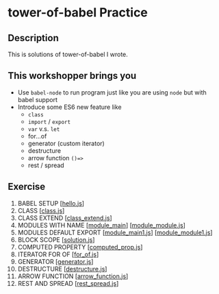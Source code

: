 # tower-of-babel Practice

## Description
This is solutions of tower-of-babel I wrote.

## This workshopper brings you
- Use `babel-node` to run program just like you are using `node` but with babel support
- Introduce some ES6 new feature like
    - `class`
    - `import` / `export`
    - `var` v.s. `let`
    - for...of
    - generator (custom iterator)
    - destructure
    - arrow function `()=>`
    - rest / spread

## Exercise
1. BABEL SETUP [[hello.js](hello.js)]
2. CLASS [[class.js](class.js)]
3. CLASS EXTEND [[class_extend.js](class_extend.js)]
4. MODULES WITH NAME [[module_main](module_main.js)] [[module_module.js](module_module.js)]
5. MODULES DEFAULT EXPORT [[module_main1.js](module_main1.js)] [[module_module1.js](module_module1.js)]
6. BLOCK SCOPE [[solution.js](solution.js)]
7. COMPUTED PROPERTY [[computed_prop.js](computed_prop.js)]
8. ITERATOR FOR OF [[for_of.js](for_of.js)]
9. GENERATOR [[generator.js](generator.js)]
10. DESTRUCTURE [[destructure.js](destructure.js)]
11. ARROW FUNCTION [[arrow_function.js](arrow_function.js)]
12. REST AND SPREAD [[rest_spread.js](rest_spread.js)]
